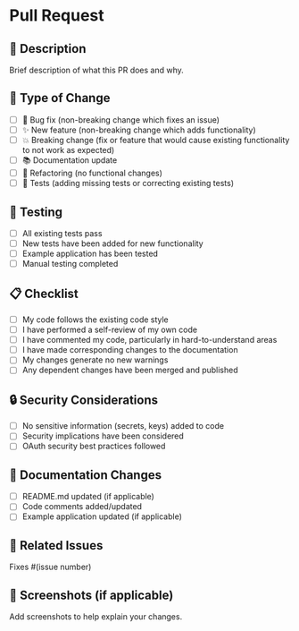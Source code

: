 # Pull Request

## 📝 Description

Brief description of what this PR does and why.

## 🎯 Type of Change

- [ ] 🐛 Bug fix (non-breaking change which fixes an issue)
- [ ] ✨ New feature (non-breaking change which adds functionality)
- [ ] 💥 Breaking change (fix or feature that would cause existing functionality to not work as expected)
- [ ] 📚 Documentation update
- [ ] 🔧 Refactoring (no functional changes)
- [ ] 🧪 Tests (adding missing tests or correcting existing tests)

## 🧪 Testing

- [ ] All existing tests pass
- [ ] New tests have been added for new functionality
- [ ] Example application has been tested
- [ ] Manual testing completed

## 📋 Checklist

- [ ] My code follows the existing code style
- [ ] I have performed a self-review of my own code
- [ ] I have commented my code, particularly in hard-to-understand areas
- [ ] I have made corresponding changes to the documentation
- [ ] My changes generate no new warnings
- [ ] Any dependent changes have been merged and published

## 🔒 Security Considerations

- [ ] No sensitive information (secrets, keys) added to code
- [ ] Security implications have been considered
- [ ] OAuth security best practices followed

## 📖 Documentation Changes

- [ ] README.md updated (if applicable)
- [ ] Code comments added/updated
- [ ] Example application updated (if applicable)

## 🔗 Related Issues

Fixes #(issue number)

## 📸 Screenshots (if applicable)

Add screenshots to help explain your changes.